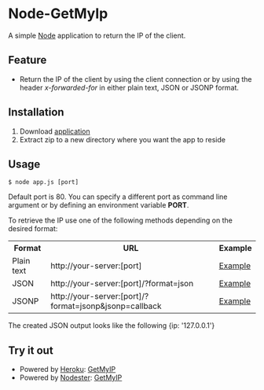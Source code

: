 # Node-GetMyIp
A simple [Node](http://nodejs.org) application to return the IP of the client.

## Feature

- Return the IP of the client by using the client connection or by using the header _x-forwarded-for_ in either plain text, JSON or JSONP format.

## Installation

1. Download [application](https://github.com/carlptr/node-getmyip/zipball/master)
2. Extract zip to a new directory where you want the app to reside

## Usage

	$ node app.js [port]

Default port is 80. You can specify a different port as command line argument or by defining an environment variable __PORT__.

To retrieve the IP use one of the following methods depending on the desired format:
<table>
	<tr>
		<th>Format</th>
		<th>URL</th>
		<th>Example</th>
	</tr>
	<tr>
		<td>Plain text</td>
		<td>http://your-server:[port]</td>
		<td><a href="http://getmyip.nodester.com">Example</a></td>
	</tr>
	<tr>
		<td>JSON</td>
		<td>http://your-server:[port]/?format=json</td>
		<td><a href="http://getmyip.nodester.com/?format=json">Example</a></td>
	</tr>
	<tr>
		<td>JSONP</td>
		<td>http://your-server:[port]/?format=jsonp&jsonp=callback</td>
		<td><a href="http://getmyip.nodester.com/?format=json&jsonp=callback">Example</a></td>
	</tr>
</table>

The created JSON output looks like the following
	{ip: '127.0.0.1'}

## Try it out

- Powered by [Heroku](http://heroku,com): [GetMyIP](http://getmyip.heroku.com)
- Powered by [Nodester](http://nodester.com): [GetMyIP](http://getmyip.nodester.com)
